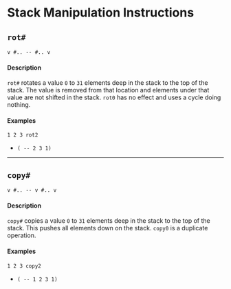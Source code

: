 # Stack Manipulation Instructions

## `rot#`
`v #.. -- #.. v`

#### Description
`rot#` rotates a value `0` to `31` elements deep in the stack to the top of the stack. The value is removed from that location and elements under that value are not shifted in the stack. `rot0` has no effect and uses a cycle doing nothing.

#### Examples
```
1 2 3 rot2
```
- `( -- 2 3 1)`

----------

## `copy#`
`v #.. -- v #.. v`

#### Description
`copy#` copies a value `0` to `31` elements deep in the stack to the top of the stack. This pushes all elements down on the stack. `copy0` is a duplicate operation.

#### Examples
```
1 2 3 copy2
```
- `( -- 1 2 3 1)`
